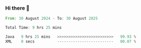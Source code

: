 ### Hi there 👋

<!--START_SECTION:waka-->

```rust
From: 30 August 2024 - To: 30 August 2025

Total Time: 9 hrs 25 mins

Java   9 hrs 25 mins   >>>>>>>>>>>>>>>>>>>>>>>>>   99.93 %
XML    0 secs          -------------------------   00.07 %
```

<!--END_SECTION:waka-->
